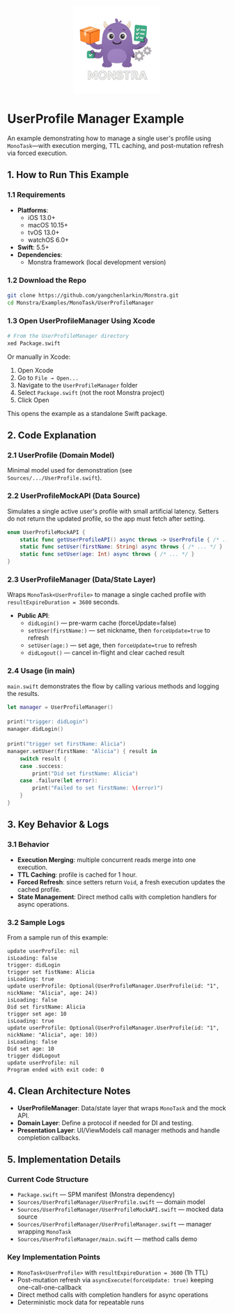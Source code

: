 <div align="center">
  <img src="../../../Logo.png" alt="Monstra Logo" width="200"/>
</div>

# UserProfile Manager Example

An example demonstrating how to manage a single user's profile using `MonoTask`—with execution merging, TTL caching, and post-mutation refresh via forced execution.

## 1. How to Run This Example

### 1.1 Requirements

- **Platforms**:
  - iOS 13.0+
  - macOS 10.15+
  - tvOS 13.0+
  - watchOS 6.0+
- **Swift**: 5.5+
- **Dependencies**:
  - Monstra framework (local development version)

### 1.2 Download the Repo

```bash
git clone https://github.com/yangchenlarkin/Monstra.git
cd Monstra/Examples/MonoTask/UserProfileManager
```

### 1.3 Open UserProfileManager Using Xcode

```bash
# From the UserProfileManager directory
xed Package.swift
```

Or manually in Xcode:
1. Open Xcode
2. Go to `File → Open...`
3. Navigate to the `UserProfileManager` folder
4. Select `Package.swift` (not the root Monstra project)
5. Click Open

This opens the example as a standalone Swift package.

## 2. Code Explanation

### 2.1 UserProfile (Domain Model)

Minimal model used for demonstration (see `Sources/.../UserProfile.swift`).

### 2.2 UserProfileMockAPI (Data Source)

Simulates a single active user's profile with small artificial latency. Setters do not return the updated profile, so the app must fetch after setting.

```swift
enum UserProfileMockAPI {
    static func getUserProfileAPI() async throws -> UserProfile { /* ... */ }
    static func setUser(firstName: String) async throws { /* ... */ }
    static func setUser(age: Int) async throws { /* ... */ }
}
```

### 2.3 UserProfileManager (Data/State Layer)

Wraps `MonoTask<UserProfile>` to manage a single cached profile with `resultExpireDuration = 3600` seconds.

- **Public API**:
  - `didLogin()` — pre-warm cache (forceUpdate=false)
  - `setUser(firstName:)` — set nickname, then `forceUpdate=true` to refresh
  - `setUser(age:)` — set age, then `forceUpdate=true` to refresh
  - `didLogout()` — cancel in-flight and clear cached result

### 2.4 Usage (in main)

`main.swift` demonstrates the flow by calling various methods and logging the results.

```swift
let manager = UserProfileManager()

print("trigger: didLogin")
manager.didLogin()

print("trigger set firstName: Alicia")
manager.setUser(firstName: "Alicia") { result in
    switch result {
    case .success:
        print("Did set firstName: Alicia")
    case .failure(let error):
        print("Failed to set firstName: \(error)")
    }
}
```

## 3. Key Behavior & Logs

### 3.1 Behavior

- **Execution Merging**: multiple concurrent reads merge into one execution.
- **TTL Caching**: profile is cached for 1 hour.
- **Forced Refresh**: since setters return `Void`, a fresh execution updates the cached profile.
- **State Management**: Direct method calls with completion handlers for async operations.

### 3.2 Sample Logs

From a sample run of this example:

```
update userProfile: nil
isLoading: false
trigger: didLogin
trigger set fistName: Alicia
isLoading: true
update userProfile: Optional(UserProfileManager.UserProfile(id: "1", nickName: "Alicia", age: 24))
isLoading: false
Did set firstName: Alicia
trigger set age: 10
isLoading: true
update userProfile: Optional(UserProfileManager.UserProfile(id: "1", nickName: "Alicia", age: 10))
isLoading: false
Did set age: 10
trigger didLogout
update userProfile: nil
Program ended with exit code: 0
```

## 4. Clean Architecture Notes

- **UserProfileManager**: Data/state layer that wraps `MonoTask` and the mock API.
- **Domain Layer**: Define a protocol if needed for DI and testing.
- **Presentation Layer**: UI/ViewModels call manager methods and handle completion callbacks.

## 5. Implementation Details

### Current Code Structure
- `Package.swift` — SPM manifest (Monstra dependency)
- `Sources/UserProfileManager/UserProfile.swift` — domain model
- `Sources/UserProfileManager/UserProfileMockAPI.swift` — mocked data source
- `Sources/UserProfileManager/UserProfileManager.swift` — manager wrapping `MonoTask`
- `Sources/UserProfileManager/main.swift` — method calls demo

### Key Implementation Points
- `MonoTask<UserProfile>` with `resultExpireDuration = 3600` (1h TTL)
- Post-mutation refresh via `asyncExecute(forceUpdate: true)` keeping one-call-one-callback
- Direct method calls with completion handlers for async operations
- Deterministic mock data for repeatable runs
